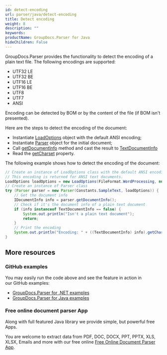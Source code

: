```yaml
---
id: detect-encoding
url: parser/java/detect-encoding
title: Detect encoding
weight: 8
description: ""
keywords: 
productName: GroupDocs.Parser for Java
hideChildren: False
---
```

GroupDocs.Parser provides the functionality to detect the encoding of a plain text file. The following encodings are supported:

*   UTF32 LE
*   UTF32 BE
*   UTF16 LE
*   UTF16 BE
*   UTF8
*   UTF7
*   ANSI  

Encoding can be detected by BOM or by the content of the file (if BOM isn't presented).  

Here are the steps to detect the encoding of the document:

*   Instantiate [LoadOptions](https://apireference.groupdocs.com/java/parser/com.groupdocs.parser.options/LoadOptions) object with the default ANSI encoding;
*   Instantiate [Parser](https://apireference.groupdocs.com/java/parser/com.groupdocs.parser/Parser) object for the initial document;
*   Call [getDocumentInfo](https://apireference.groupdocs.com/java/parser/com.groupdocs.parser/Parser#getDocumentInfo()) method and cast the result to [TextDocumentInfo](https://apireference.groupdocs.com/java/parser/com.groupdocs.parser.options/TextDocumentInfo)
*   Read the [getCharset](https://apireference.groupdocs.com/java/parser/com.groupdocs.parser.options/TextDocumentInfo#getCharset()) property. 

The following example shows how to detect the encoding of the document:

```java
// Create an instance of LoadOptions class with the default ANSI encoding.
// This encoding is returned for ANSI text documents.
LoadOptions loadOptions = new LoadOptions(FileFormat.WordProcessing, null, null, Charset.forName("US-ASCII"));
// Create an instance of Parser class
try (Parser parser = new Parser(Constants.SampleText, loadOptions)) {
    // Get the document info
    IDocumentInfo info = parser.getDocumentInfo();
    // Check if it's the document info of a plain text document
    if (info instanceof TextDocumentInfo == false) {
        System.out.println("Isn't a plain text document");
        return;
    }
    // Print the encoding
    System.out.println("Encoding: " + ((TextDocumentInfo) info).getCharset().displayName());
}
```

## More resources

### GitHub examples

You may easily run the code above and see the feature in action in our GitHub examples:

*   [GroupDocs.Parser for .NET examples](https://github.com/groupdocs-parser/GroupDocs.Parser-for-.NET)    
*   [GroupDocs.Parser for Java examples](https://github.com/groupdocs-parser/GroupDocs.Parser-for-Java)

### Free online document parser App

Along with full featured Java library we provide simple, but powerful free Apps.

You are welcome to extract data from PDF, DOC, DOCX, PPT, PPTX, XLS, XLSX, Emails and more with our free online [Free Online Document Parser App](https://products.groupdocs.app/parser).